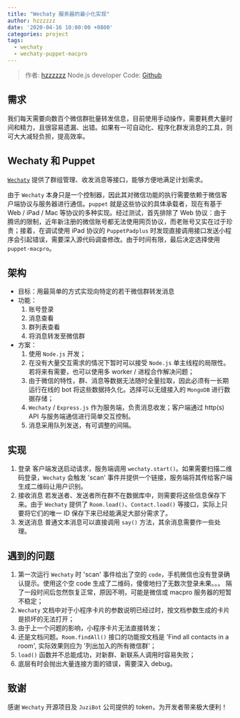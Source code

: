 ```yaml
---
title: "Wechaty 服务器的最小化实现"
author: hzzzzzz
date: '2020-04-16 10:00:00 +0800'
categories: project
tags:
  - wechaty
  - wechaty-puppet-macpro
---
```


> 作者: [hzzzzzz](https://github.com/hzzzzzz) Node.js developer
> Code: [Github](https://github.com/hzzzzzz/wechaty-forwarder)

## 需求

我们每天需要向数百个微信群批量转发信息，目前使用手动操作，需要耗费大量时间和精力，且很容易遗漏、出错。如果有一可自动化、程序化群发消息的工具，则可大大减轻负担，提高效率。

## Wechaty 和 Puppet

[`Wechaty`](https://github.com/wechaty/wechaty) 提供了群组管理、收发消息等接口，能够方便地满足计划需求。

由于 `Wechaty` 本身只是一个控制器，因此其对微信功能的执行需要依赖于微信客户端协议与服务器进行通信。`puppet` 就是这些协议的具体承载者，现在有基于 Web / iPad / Mac 等协议的多种实现。经过测试，首先排除了 Web 协议：由于腾讯的限制，近年新注册的微信账号都无法使用网页协议，而老账号又实在过于珍贵；接着，在调试使用 iPad 协议的 `PuppetPadplus` 时发现直接调用接口发送小程序会引起错误，需要深入源代码调查修改。由于时间有限，最后决定选择使用 `puppet-macpro`。

## 架构

- 目标：用最简单的方式实现向特定的若干微信群转发消息
- 功能：
  1. 账号登录
  2. 消息查看
  3. 群列表查看
  4. 将消息转发至微信群
- 方案：
  1. 使用 `Node.js` 开发；
  2. 在没有大量交互需求的情况下暂时可以接受 `Node.js` 单主线程的局限性。若将来有需要，也可以使用多 worker / 进程合作解决问题；
  3. 由于微信的特性，群、消息等数据无法随时全量拉取，因此必须有一长期运行在线的 bot 将这些数据持久化。选择可以无缝接入的 `MongoDB` 进行数据存储；
  4. `Wechaty` / `Express.js` 作为服务端，负责消息收发；客户端通过 http(s) API 与服务端通信进行简单交互控制。
  5. 消息采用队列发送，有可调整的间隔。

## 实现

1. 登录
    客户端发送启动请求，服务端调用 `wechaty.start()`。如果需要扫描二维码登录，`Wechaty` 会触发 'scan' 事件并提供一个链接，服务端将其传给客户端生成二维码让用户识别。
2. 接收消息
    若发送者、发送者所在群不在数据库中，则需要将这些信息保存下来。由于 `Wechaty` 提供了 `Room.load()`、`Contact.load()` 等接口，实际上只要将它们的唯一 ID 保存下来已经能满足大部分需求了。
3. 发送消息
    普通文本消息可以直接调用 `say()` 方法，其余消息需要作一些处理。

## 遇到的问题

1. 第一次运行 `Wechaty` 时 'scan' 事件给出了空的 `code`，手机微信也没有登录确认提示。使用这个空 code 生成了二维码，傻傻地扫了无数次登录未果。。。 隔了一段时间后忽然恢复正常，原因不明，可能是微信或 macpro 服务器的短暂不稳定；
2. `Wechaty` 文档中对于小程序卡片的参数说明已经过时，按文档参数生成的卡片是损坏的无法打开；
3. 由于上一个问题的影响，小程序卡片无法直接转发；
4. 还是文档问题。`Room.findAll()` 接口的功能按文档是 'Find all contacts in a room', 实际效果则应为 '列出加入的所有微信群'；
5. `load()` 函数并不总能成功，对新群、新联系人调用时容易失败；
6. 底层有时会抛出大量连接方面的错误，需要深入 debug。

## 致谢

感谢 `Wechaty` 开源项目及 `JuziBot` 公司提供的 token，为开发者带来极大便利！
